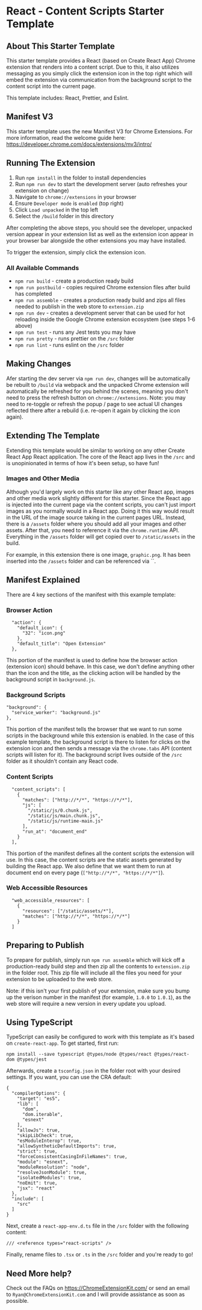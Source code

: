 # React - Content Scripts Starter Template

## About This Starter Template

This starter template provides a React (based on Create React App) Chrome extension that renders into a content script. Due to this, it also utilizes messaging as you simply click the extension icon in the top right which will embed the extension via communication from the background script to the content script into the current page.

This template includes: React, Prettier, and Eslint.

## Manifest V3

This starter template uses the new Manifest V3 for Chrome Extensions. For more information, read the welcome guide here: https://developer.chrome.com/docs/extensions/mv3/intro/

## Running The Extension

1. Run `npm install` in the folder to install dependencies
2. Run `npm run dev` to start the development server (auto refreshes your extension on change)
3. Navigate to `chrome://extensions` in your browser
4. Ensure `Developer mode` is `enabled` (top right)
5. Click `Load unpacked` in the top left
6. Select the `/build` folder in this directory

After completing the above steps, you should see the developer, unpacked version appear in your extension list as well as the extension icon appear in your browser bar alongside the other extensions you may have installed.

To trigger the extension, simply click the extension icon.

### All Available Commands

- `npm run build` - create a production ready build
- `npm run postbuild` - copies required Chrome extension files after build has completed
- `npm run assemble` - creates a production ready build and zips all files needed to publish in the web store to `extension.zip`
- `npm run dev` - creates a development server that can be used for hot reloading inside the Google Chrome extension ecosystem (see steps 1-6 above)
- `npm run test` - runs any Jest tests you may have
- `npm run pretty` - runs prettier on the `/src` folder
- `npm run lint` - runs eslint on the `/src` folder

## Making Changes

Afer starting the dev server via `npm run dev`, changes will be automatically be rebuilt to `/build` via webpack and the unpacked Chrome extension will automatically be refreshed for you behind the scenes, meaning you don't need to press the refresh button on `chrome://extensions`. Note: you may need to re-toggle or refresh the popup / page to see actual UI changes reflected there after a rebuild (i.e. re-open it again by clicking the icon again).

## Extending The Template

Extending this template would be similar to working on any other Create React App React application. The core of the React app lives in the `/src` and is unopinionated in terms of how it's been setup, so have fun!

### Images and Other Media

Although you'd largely work on this starter like any other React app, images and other media work slightly different for this starter. Since the React app is injected into the current page via the content scripts, you can't just import images as you normally would in a React app. Doing it this way would result in the URL of the image source taking in the current pages URL. Instead, there is a `/assets` folder where you should add all your images and other assets. After that, you need to reference it via the `chrome.runtime` API. Everything in the `/assets` folder will get copied over to `/static/assets` in the build.

For example, in this extension there is one image, `graphic.png`. It has been inserted into the `/assets` folder and can be referenced via ``.

## Manifest Explained

There are 4 key sections of the manifest with this example template:

### Browser Action

```
  "action": {
    "default_icon": {
      "32": "icon.png"
    },
    "default_title": "Open Extension"
  },
```

This portion of the manifest is used to define how the browser action (extension icon) should behave. In this case, we don't define anything other than the icon and the title, as the clicking action will be handled by the background script in `background.js`.

### Background Scripts

```
"background": {
  "service_worker": "background.js"
},
```

This portion of the manifest tells the browser that we want to run some scripts in the background while this extension is enabled. In the case of this example template, the background script is there to listen for clicks on the extension icon and then sends a message via the `chrome.tabs` API (content scripts will listen for it). The background script lives outside of the `/src` folder as it shouldn't contain any React code.

### Content Scripts

```
  "content_scripts": [
    {
      "matches": ["http://*/*", "https://*/*"],
      "js": [
        "/static/js/0.chunk.js",
        "/static/js/main.chunk.js",
        "/static/js/runtime-main.js"
      ],
      "run_at": "document_end"
    }
  ],
```

This portion of the manifest defines all the content scripts the extension will use. In this case, the content scripts are the static assets generated by building the React app. We also define that we want them to run at document end on every page (`["http://*/*", "https://*/*"]`).

### Web Accessible Resources

```
  "web_accessible_resources": [
    {
      "resources": ["/static/assets/*"],
      "matches": ["http://*/*", "https://*/*"]
    }
  ]
```

## Preparing to Publish

To prepare for publish, simply run `npm run assemble` which will kick off a production-ready build step and then zip all the contents to `extension.zip` in the folder root. This zip file will include all the files you need for your extension to be uploaded to the web store.

Note: if this isn't your first publish of your extension, make sure you bump up the verison number in the manifest (for example, `1.0.0` to `1.0.1`), as the web store will require a new version in every update you upload.

## Using TypeScript

TypeScript can easily be configured to work with this template as it's based on `create-react-app`. To get started, first run:

```
npm install --save typescript @types/node @types/react @types/react-dom @types/jest
```

Afterwards, create a `tsconfig.json` in the folder root with your desired settings. If you want, you can use the CRA default:

```
{
  "compilerOptions": {
    "target": "es5",
    "lib": [
      "dom",
      "dom.iterable",
      "esnext"
    ],
    "allowJs": true,
    "skipLibCheck": true,
    "esModuleInterop": true,
    "allowSyntheticDefaultImports": true,
    "strict": true,
    "forceConsistentCasingInFileNames": true,
    "module": "esnext",
    "moduleResolution": "node",
    "resolveJsonModule": true,
    "isolatedModules": true,
    "noEmit": true,
    "jsx": "react"
  },
  "include": [
    "src"
  ]
}
```

Next, create a `react-app-env.d.ts` file in the `/src` folder with the following content:

```
/// <reference types="react-scripts" />
```

Finally, rename files to `.tsx` or `.ts` in the `/src` folder and you're ready to go!

## Need More help?

Check out the FAQs on https://ChromeExtensionKit.com/ or send an email to `Ryan@ChromeExtensionKit.com` and I will provide assistance as soon as possible.
